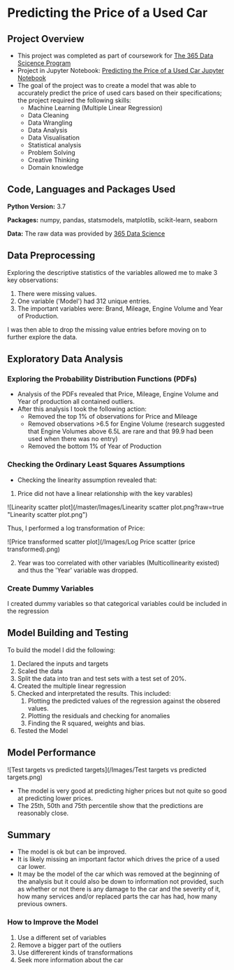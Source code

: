 # Predicting the Price of a Used Car
## Project Overview
* This project was completed as part of coursework for [The 365 Data Scicence Program](https://365datascience.com)
* Project in Jupyter Notebook: [Predicting the Price of a Used Car Jupyter Notebook]()
* The goal of the project was to create a model that was able to accurately predict the price of used cars based on their specifications; the project required the following skills: 
  * Machine Learning (Multiple Linear Regression)
  * Data Cleaning
  * Data Wrangling
  * Data Analysis
  * Data Visualisation
  * Statistical analysis
  * Problem Solving
  * Creative Thinking
  * Domain knowledge

## Code, Languages and Packages Used
**Python Version:** 3.7

**Packages:** numpy, pandas, statsmodels, matplotlib, scikit-learn, seaborn

**Data:** The raw data was provided by [365 Data Science](hhtps://365datascience.com)

## Data Preprocessing
Exploring the descriptive statistics of the variables allowed me to make 3 key observations:
1. There were missing values.
2. One variable ('Model') had 312 unique entries.
3. The important variables were: Brand, Mileage, Engine Volume and Year of Production.

I was then able to drop the missing value entries before moving on to further explore the data.
## Exploratory Data Analysis
### Exploring the Probability Distribution Functions (PDFs)
* Analysis of the PDFs revealed that Price, Mileage, Engine Volume and Year of production all contained outliers.
* After this analysis I took the following action:
  * Removed the top 1% of observations for Price and Mileage
  * Removed observations >6.5 for Engine Volume (research suggested that Engine Volumes above 6.5L are rare and that 99.9 had been used when there was no entry)
  * Removed the bottom 1% of Year of Production
### Checking the Ordinary Least Squares Assumptions
* Checking the linearity assumption revealed that:
 1. Price did not have a linear relationship with the key varables)

![Linearity scatter plot](/master/Images/Linearity scatter plot.png?raw=true "Linearity scatter plot.png")

Thus, I performed a log transformation of Price: 

![Price transformed scatter plot](/Images/Log Price scatter (price transformed).png)

2. Year was too correlated with other variables (Multicollinearity existed) and thus the 'Year' variable was dropped.

### Create Dummy Variables
I created dummy variables so that categorical variables could be included in the regression

## Model Building and Testing
To build the model I did the following:
1. Declared the inputs and targets
2. Scaled the data
3. Split the data into tran and test sets with a test set of 20%.
4. Created the multiple linear regression
5. Checked and interpretated the results. This included:
   1. Plotting the predicted values of the regression against the obsered values.
   2. Plotting the residuals and checking  for anomalies
   3. Finding the R squared, weights and bias.
6. Tested the Model

## Model Performance
![Test targets vs predicted targets](/Images/Test targets vs predicted targets.png)

* The model is very good at predicting higher prices but not quite so good at predicting lower prices.
* The 25th, 50th and 75th percentile show that the predictions are reasonably close. 

## Summary
* The model is ok but can be improved. 
* It is likely missing an important factor which drives the price of a used car lower. 
* It may be the model of the car which was removed at the beginning of the analysis but it could also be down to information not provided, such as whether or not there is any damage to the car and the severity of it, how many services and/or replaced parts the car has had, how many previous owners.

### How to Improve the Model
1. Use a different set of variables
2. Remove a bigger part of the outliers
3. Use differerent kinds of transformations
4. Seek more information about the car
